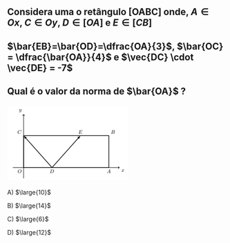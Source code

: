 ## Considera uma o retângulo [OABC] onde, $A \in Ox$, $C \in Oy$, $D \in [OA]$ e $E \in [CB]$
## $\bar{EB}=\bar{OD}=\dfrac{OA}{3}$, $\bar{OC} = \dfrac{\bar{OA}}{4}$ e $\vec{DC} \cdot \vec{DE} = -7$
## Qual é o valor da norma de $\bar{OA}$ ?
### ![Alt text](image.png)
A) $\large{10}$

B) $\large{14}$

C) $\large{6}$

D) $\large{12}$


